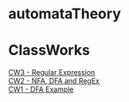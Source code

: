 # automataTheory
# ClassWorks
[CW3 - Regular Expression](https://ibrahimyyildirim.github.io/automataTheory/CW3/cw3.html)<br>
[CW2 - NFA, DFA and RegEx](https://ibrahimyyildirim.github.io/automataTheory/CW2/cw2.html)<br>
[CW1 - DFA Example](https://ibrahimyyildirim.github.io/automataTheory/CW1/dfa.html)
